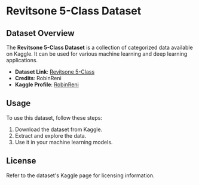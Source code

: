 # Revitsone 5-Class Dataset

## Dataset Overview

The **Revitsone 5-Class Dataset** is a collection of categorized data available on Kaggle. It can be used for various machine learning and deep learning applications.

- **Dataset Link**: [Revitsone 5-Class](https://www.kaggle.com/datasets/robinreni/revitsone-5class)
- **Credits**: RobinReni
- **Kaggle Profile**: [RobinReni](https://www.kaggle.com/robinreni)

## Usage

To use this dataset, follow these steps:

1. Download the dataset from Kaggle.
2. Extract and explore the data.
3. Use it in your machine learning models.

## License

Refer to the dataset's Kaggle page for licensing information.
